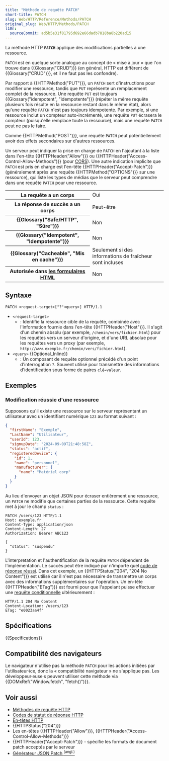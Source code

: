 ```yaml
---
title: "Méthode de requête PATCH"
short-title: PATCH
slug: Web/HTTP/Reference/Methods/PATCH
original_slug: Web/HTTP/Methods/PATCH
l10n:
  sourceCommit: ad5b5e31f81795d692e66dadb7818ba8b220ad15
---
```


La méthode HTTP **`PATCH`** applique des modifications partielles à une ressource.

`PATCH` est en quelque sorte analogue au concept de « mise à jour » que l'on trouve dans {{Glossary("CRUD")}} (en général, HTTP est différent de {{Glossary("CRUD")}}, et il ne faut pas les confondre).

Par rapport à {{HTTPMethod("PUT")}}, un `PATCH` sert d'instructions pour modifier une ressource, tandis que `PUT` représente un remplacement complet de la ressource.
Une requête `PUT` est toujours {{Glossary("idempotent", "idempotente")}} (répéter la même requête plusieurs fois résulte en la ressource restant dans le même état), alors qu'une requête `PATCH` n'est pas toujours idempotente.
Par exemple, si une ressource inclut un compteur auto-incrémenté, une requête `PUT` écrasera le compteur (puisqu'elle remplace toute la ressource), mais une requête `PATCH` peut ne pas le faire.

Comme {{HTTPMethod("POST")}}, une requête `PATCH` peut potentiellement avoir des effets secondaires sur d'autres ressources.

Un serveur peut indiquer la prise en charge de `PATCH` en l'ajoutant à la liste dans l'en-tête {{HTTPHeader("Allow")}} ou {{HTTPHeader("Access-Control-Allow-Methods")}} (pour [CORS](/fr/docs/Web/HTTP/Guides/CORS)).
Une autre indication implicite que `PATCH` est pris en charge est l'en-tête {{HTTPHeader("Accept-Patch")}} (généralement après une requête {{HTTPMethod("OPTIONS")}} sur une ressource), qui liste les types de médias que le serveur peut comprendre dans une requête `PATCH` pour une ressource.

<table class="properties">
  <tbody>
    <tr>
      <th scope="row">La requête a un corps</th>
      <td>Oui</td>
    </tr>
    <tr>
      <th scope="row">La réponse de succès a un corps</th>
      <td>Peut-être</td>
    </tr>
    <tr>
      <th scope="row">{{Glossary("Safe/HTTP", "Sûre")}}</th>
      <td>Non</td>
    </tr>
    <tr>
      <th scope="row">{{Glossary("Idempotent", "Idempotente")}}</th>
      <td>Non</td>
    </tr>
    <tr>
      <th scope="row">{{Glossary("Cacheable", "Mis en cache")}}</th>
      <td>Seulement si des informations de fraîcheur sont incluses</td>
    </tr>
    <tr>
      <th scope="row">
        Autorisée dans <a href="/fr/docs/Learn_web_development/Extensions/Forms">les formulaires HTML</a>
      </th>
      <td>Non</td>
    </tr>
  </tbody>
</table>

## Syntaxe

```http
PATCH <request-target>["?"<query>] HTTP/1.1
```

- `<request-target>`
  - : Identifie la ressource cible de la requête, combinée avec l'information fournie dans l'en-tête {{HTTPHeader("Host")}}.
    Il s'agit d'un chemin absolu (par exemple, `/chemin/vers/fichier.html`) pour les requêtes vers un serveur d'origine, et d'une URL absolue pour les requêtes vers un proxy (par exemple, `http://www.exemple.fr/chemin/vers/fichier.html`).
- `<query>` {{Optional_Inline}}
  - : Un composant de requête optionnel précédé d'un point d'interrogation `?`.
    Souvent utilisé pour transmettre des informations d'identification sous forme de paires `clé=valeur`.

## Exemples

### Modification réussie d'une ressource

Supposons qu'il existe une ressource sur le serveur représentant un utilisateur avec un identifiant numérique `123` au format suivant&nbsp;:

```json
{
  "firstName": "Exemple",
  "LastName": "Utilisateur",
  "userId": 123,
  "signupDate": "2024-09-09T21:48:58Z",
  "status": "actif",
  "registeredDevice": {
    "id": 1,
    "name": "personnel",
    "manufacturer": {
      "name": "Matériel corp"
    }
  }
}
```

Au lieu d'envoyer un objet JSON pour écraser entièrement une ressource, un `PATCH` ne modifie que certaines parties de la ressource.
Cette requête met à jour le champ `status`&nbsp;:

```http
PATCH /users/123 HTTP/1.1
Host: exemple.fr
Content-Type: application/json
Content-Length: 27
Authorization: Bearer ABC123

{
  "status": "suspendu"
}
```

L'interpretation et l'authentification de la requête `PATCH` dépendent de l'implémentation.
Le succès peut être indiqué par n'importe quel [code de réponse réussi](/fr/docs/Web/HTTP/Reference/Status#successful_responses).
Dans cet exemple, un {{HTTPStatus("204", "204 No Content")}} est utilisé car il n'est pas nécessaire de transmettre un corps avec des informations supplémentaires sur l'opération.
Un en-tête {{HTTPHeader("ETag")}} est fourni pour que l'appelant puisse effectuer une [requête conditionnelle](/fr/docs/Web/HTTP/Guides/Conditional_requests) ultérieurement&nbsp;:

```http
HTTP/1.1 204 No Content
Content-Location: /users/123
ETag: "e0023aa4f"
```

## Spécifications

{{Specifications}}

## Compatibilité des navigateurs

Le navigateur n'utilise pas la méthode `PATCH` pour les actions initiées par l'utilisateur·ice, donc la « compatibilité navigateur » ne s'applique pas.
Les développeur·euse·s peuvent utiliser cette méthode via {{DOMxRef("Window.fetch", "fetch()")}}.

## Voir aussi

- [Méthodes de requête HTTP](/fr/docs/Web/HTTP/Reference/Methods)
- [Codes de statut de réponse HTTP](/fr/docs/Web/HTTP/Reference/Status)
- [En-têtes HTTP](/fr/docs/Web/HTTP/Reference/Headers)
- {{HTTPStatus("204")}}
- Les en-têtes {{HTTPHeader("Allow")}}, {{HTTPHeader("Access-Control-Allow-Methods")}}
- {{HTTPHeader("Accept-Patch")}} - spécifie les formats de document patch acceptés par le serveur
- [Générateur JSON Patch <sup>(angl.)</sup>](https://jsoning.com/jsonpatch/)
